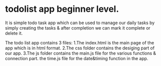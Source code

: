 # todolist app beginner level.
It is simple todo task app which can be used to manage our daily tasks by simply creating the tasks
& after completion we can mark it complete or delete it.

The todo list app contains 3 files:
1.The index.html is the main page of the app which is in html format.
2.The css folder contains the desiging part of our app.
3.The js folder contains the main.js file for the various functions & connection part.
the time.js file for the date&timing function in the app.
